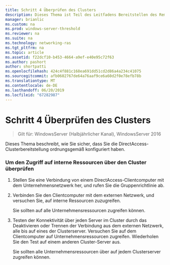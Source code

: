 ```yaml
---
title: Schritt 4 Überprüfen des Clusters
description: Dieses Thema ist Teil des Leitfadens Bereitstellen des Remotezugriffs in einem Cluster unter Windows Server 2016.
manager: brianlic
ms.custom: na
ms.prod: windows-server-threshold
ms.reviewer: na
ms.suite: na
ms.technology: networking-ras
ms.tgt_pltfrm: na
ms.topic: article
ms.assetid: f22dcf10-b453-4664-a9ef-e40e95c72f63
ms.author: pashort
author: shortpatti
ms.openlocfilehash: 424c4f881c168ea691dd51cd2d86a4a234c41075
ms.sourcegitcommit: afb0602767de64a76aaf9ce6a60d2f0e78efb78b
ms.translationtype: MT
ms.contentlocale: de-DE
ms.lasthandoff: 06/20/2019
ms.locfileid: "67282987"
---
```

# <a name="step-4-verify-the-cluster"></a>Schritt 4 Überprüfen des Clusters

>Gilt für: WindowsServer (Halbjährlicher Kanal), WindowsServer 2016

Dieses Thema beschreibt, wie Sie sicher, dass Sie die DirectAccess-Clusterbereitstellung ordnungsgemäß konfiguriert haben.  
  
### <a name="to-verify-access-to-internal-resources-through-the-cluster"></a>Um den Zugriff auf interne Ressourcen über den Cluster überprüfen  
  
1.  Stellen Sie eine Verbindung von einem DirectAccess-Clientcomputer mit dem Unternehmensnetzwerk her, und rufen Sie die Gruppenrichtlinie ab.  
  
2.  Verbinden Sie den Clientcomputer mit dem externen Netzwerk, und versuchen Sie, auf interne Ressourcen zuzugreifen.  
  
    Sie sollten auf alle Unternehmensressourcen zugreifen können.  
  
3.  Testen der Konnektivität über jeden Server im Cluster durch das Deaktivieren oder Trennen der Verbindung aus dem externen Netzwerk, alle bis auf eines der Clusterserver. Versuchen Sie auf dem Clientcomputer auf Unternehmensressourcen zugreifen. Wiederholen Sie den Test auf einem anderen Cluster-Server aus.  
  
    Sie sollten alle Unternehmensressourcen über auf jedem Clusterserver zugreifen können.  
  


